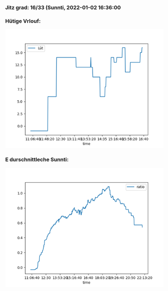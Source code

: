 ### Jitz grad: 16/33 (Sunnti, 2022-01-02 16:36:00

### Hütige Vrlouf:
![Graph](Today.png)

### E durschnittleche Sunnti:
![Graph](Sunnti.png)